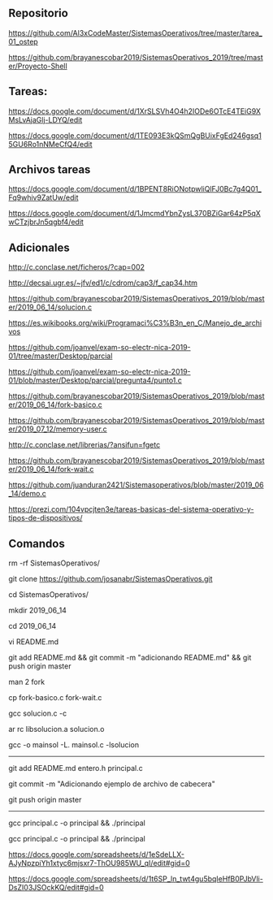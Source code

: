 ## Repositorio

https://github.com/Al3xCodeMaster/SistemasOperativos/tree/master/tarea_01_ostep

https://github.com/brayanescobar2019/SistemasOperativos_2019/tree/master/Proyecto-Shell


## Tareas:

https://docs.google.com/document/d/1XrSLSVh4O4h2IODe6OTcE4TEiG9XMsLvAjaGlj-LDYQ/edit


https://docs.google.com/document/d/1TE093E3kQSmQgBUixFgEd246gsq15GU6Ro1nNMeCfQ4/edit

## Archivos tareas

https://docs.google.com/document/d/1BPENT8RiONotpwliQlFJ0Bc7g4Q01_Fq9whiv9ZatUw/edit

https://docs.google.com/document/d/1JmcmdYbnZysL370BZiGar64zP5qXwCTzjbrJn5qgbf4/edit


## Adicionales 

http://c.conclase.net/ficheros/?cap=002

http://decsai.ugr.es/~jfv/ed1/c/cdrom/cap3/f_cap34.htm

https://github.com/brayanescobar2019/SistemasOperativos_2019/blob/master/2019_06_14/solucion.c

https://es.wikibooks.org/wiki/Programaci%C3%B3n_en_C/Manejo_de_archivos

https://github.com/joanvel/exam-so-electr-nica-2019-01/tree/master/Desktop/parcial

https://github.com/joanvel/exam-so-electr-nica-2019-01/blob/master/Desktop/parcial/pregunta4/punto1.c

https://github.com/brayanescobar2019/SistemasOperativos_2019/blob/master/2019_06_14/fork-basico.c

https://github.com/brayanescobar2019/SistemasOperativos_2019/blob/master/2019_07_12/memory-user.c

http://c.conclase.net/librerias/?ansifun=fgetc

https://github.com/brayanescobar2019/SistemasOperativos_2019/blob/master/2019_06_14/fork-wait.c

https://github.com/juanduran2421/Sistemasoperativos/blob/master/2019_06_14/demo.c

https://prezi.com/104vpcjten3e/tareas-basicas-del-sistema-operativo-y-tipos-de-dispositivos/

## Comandos

rm -rf SistemasOperativos/

git clone https://github.com/josanabr/SistemasOperativos.git

cd SistemasOperativos/

mkdir 2019_06_14

cd 2019_06_14

vi README.md

git add README.md && git commit -m "adicionando README.md" && git push origin master

man 2 fork

cp fork-basico.c fork-wait.c

gcc solucion.c -c

ar rc libsolucion.a solucion.o

gcc -o mainsol -L. mainsol.c -lsolucion


--------------------------------------------------------------------------------------


git add README.md entero.h principal.c

git commit -m "Adicionando ejemplo de archivo de cabecera"

git push origin master

--------------------------------------------------------------------------------------------

gcc principal.c -o principal && ./principal

gcc principal.c -o principal && ./principal


https://docs.google.com/spreadsheets/d/1eSdeLLX-AJyNpzpiYh1xtyc6mjsxr7-ThOU985WU_qI/edit#gid=0

https://docs.google.com/spreadsheets/d/1t6SP_ln_twt4gu5bqIeHfB0PJbVli-DsZI03JSOckKQ/edit#gid=0
